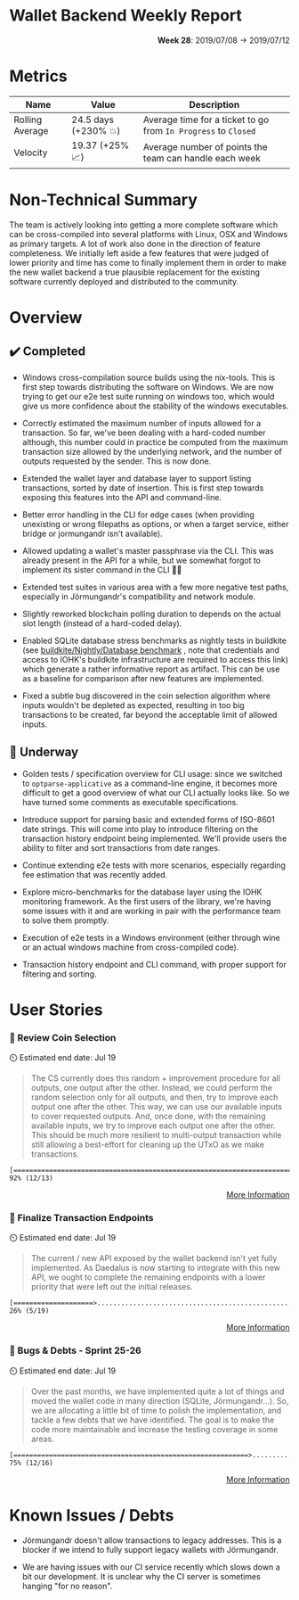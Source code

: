 # Wallet Backend Weekly Report 

<p align="right">
  <strong>Week 28</strong>: 2019/07/08 →  2019/07/12
</p>

# Metrics

| Name            | Value                                   | Description                                                    |
| ---             | ---                                     | ---                                                            |
| Rolling Average | 24.5 days (+230% :boom:)                | Average time for a ticket to go from `In Progress` to `Closed` |
| Velocity        | 19.37 (+25% :chart_with_upwards_trend:) | Average number of points the team can handle each week         |

# Non-Technical Summary

The team is actively looking into getting a more complete software which can be
cross-compiled into several platforms with Linux, OSX and Windows as primary
targets. A lot of work also done in the direction of feature completeness. We
initially left aside a few features that were judged of lower priority and time
has come to finally implement them in order to make the new wallet backend a
true plausible replacement for the existing software currently deployed and
distributed to the community.

# Overview 

## :heavy_check_mark: Completed

- Windows cross-compilation source builds using the nix-tools. This is first
  step towards distributing the software on Windows. We are now trying to get
  our e2e test suite running on windows too, which would give us more confidence
  about the stability of the windows executables.

- Correctly estimated the maximum number of inputs allowed for a transaction. So far,
  we've been dealing with a hard-coded number although, this number could in practice
  be computed from the maximum transaction size allowed by the underlying network, and
  the number of outputs requested by the sender. This is now done.

- Extended the wallet layer and database layer to support listing transactions, 
  sorted by date of insertion. This is first step towards exposing this features into
  the API and command-line. 

- Better error handling in the CLI for edge cases (when providing unexisting or wrong
  filepaths as options, or when a target service, either bridge or jormungandr isn't 
  available).

- Allowed updating a wallet's master passphrase via the CLI. This was already present
  in the API for a while, but we somewhat forgot to implement its sister command in 
  the CLI :woman_shrugging:

- Extended test suites in various area with a few more negative test paths, especially
  in Jörmungandr's compatibility and network module.

- Slightly reworked blockchain polling duration to depends on the actual slot length
  (instead of a hard-coded delay).

- Enabled SQLite database stress benchmarks as nightly tests in buildkite (see [buildkite/Nightly/Database benchmark](https://buildkite.com/input-output-hk/cardano-wallet-nightly/builds/135#3977b58b-ff53-43d9-a861-c4aa497f11fe)
  , note that credentials and access to IOHK's buildkite infrastructure are required to access this link) 
  which generate a rather informative report as artifact. This can be use as a baseline 
  for comparison after new features are implemented.

- Fixed a subtle bug discovered in the coin selection algorithm where inputs wouldn't 
  be depleted as expected, resulting in too big transactions to be created, far beyond
  the acceptable limit of allowed inputs.

## :construction: Underway

- Golden tests / specification overview for CLI usage: since we switched to `optparse-applicative`
  as a command-line engine, it becomes more difficult to get a good overview of what our CLI
  actually looks like. So we have turned some comments as executable specifications.

- Introduce support for parsing basic and extended forms of ISO-8601 date strings. This will come
  into play to introduce filtering on the transaction history endpoint being implemented. We'll
  provide users the ability to filter and sort transactions from date ranges.

- Continue extending e2e tests with more scenarios, especially regarding fee estimation that
  was recently added. 

- Explore micro-benchmarks for the database layer using the IOHK monitoring framework. As the first
  users of the library, we're having some issues with it and are working in pair with the 
  performance team to solve them promptly. 

- Execution of e2e tests in a Windows environment (either through wine or an actual windows
  machine from cross-compiled code).

- Transaction history endpoint and CLI command, with proper support for filtering and sorting.

# User Stories 

### :hammer: Review Coin Selection

:timer_clock: Estimated end date: Jul 19

> The CS currently does this random + improvement procedure for all outputs, one
> output after the other. Instead, we could perform the random selection only for
> all outputs, and then, try to improve each output one after the other. This
> way, we can use our available inputs to cover requested outputs. And, once
> done, with the remaining available inputs, we try to improve each output one
> after the other. This should be much more resilient to multi-output transaction
> while still allowing a best-effort for cleaning up the UTxO as we make
> transactions.

```
[=========================================================================>.....] 92% (12/13)
```

<p align="right">
  <a target="_blank" href="https://github.com/input-output-hk/cardano-wallet/milestones#workspaces/cardano-wallet-5c7916c0f178504aa753dea9/reports/burndown?milestoneId=4446161">More Information</a>
</p>


### :hammer: Finalize Transaction Endpoints

:timer_clock: Estimated end date: Jul 19

> The current / new API exposed by the wallet backend isn't yet fully implemented. 
> As Daedalus is now starting to integrate with this new API, we ought to complete
> the remaining endpoints with a lower priority that were left out the initial releases.

```
[====================>..........................................................] 26% (5/19)
```

<p align="right">
  <a target="_blank" href="https://github.com/input-output-hk/cardano-wallet/milestones#workspaces/cardano-wallet-5c7916c0f178504aa753dea9/reports/burndown?milestoneId=4446162">More Information</a>
</p>

### :hammer: Bugs & Debts - Sprint 25-26

:timer_clock: Estimated end date: Jul 19

> Over the past months, we have implemented quite a lot of things and moved the wallet code
> in many direction (SQLite, Jörmungandr...). So, we are allocating a little bit of time
> to polish the implementation, and tackle a few debts that we have identified. The goal
> is to make the code more maintainable and increase the testing coverage in some areas.

```
[===========================================================>...................] 75% (12/16)
```

<p align="right">
  <a target="_blank" href="https://github.com/input-output-hk/cardano-wallet/milestones#workspaces/cardano-wallet-5c7916c0f178504aa753dea9/reports/burndown?milestoneId=4446162">More Information</a>
</p>

# Known Issues / Debts

- Jörmungandr doesn't allow transactions to legacy addresses. This is a blocker
  if we intend to fully support legacy wallets with Jörmungandr. 

- We are having issues with our CI service recently which slows down a bit our
  development. It is unclear why the CI server is sometimes hanging "for no
  reason".
